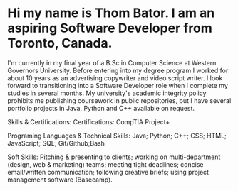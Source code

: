 
# Hi my name is Thom Bator. I am an aspiring Software Developer from Toronto, Canada.  

I'm currently in my final year of a B.Sc in Computer Science at Western Governors University. 
Before entering into my degree program I worked for about 10 years as an advertising copywriter and video script writer. 
I look forward to transitioning into a Software Developer role when I complete my studies in several months. 
My university's academic integrity policy prohibits me publishing coursework in public repositories, but I have several portfolio projects in Java, Python and C++ available on request.


Skills & Certifications:
Certifications: CompTIA Project+

Programing Languages & Technical Skills: Java; Python; C++; CSS; HTML; JavaScript; SQL; Git/Github;Bash

Soft Skills: Pitching & presenting to clients; working on multi-department (design, web & marketing) teams; meeting tight deadlines; concise email/written communication; following creative briefs; using project management software (Basecamp). 


<!---
ThomBator/ThomBator is a ✨ special ✨ repository because its `README.md` (this file) appears on your GitHub profile.
You can click the Preview link to take a look at your changes.
--->
